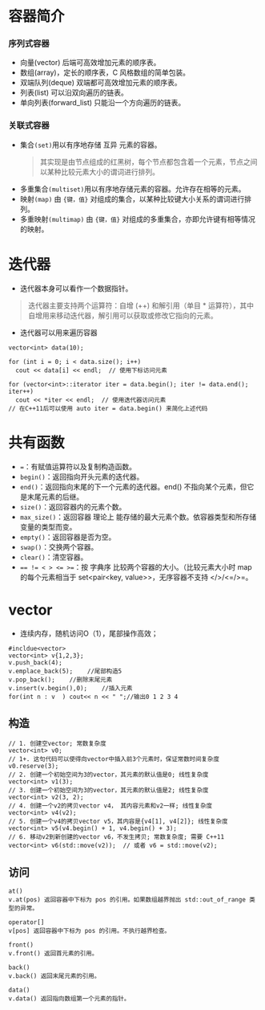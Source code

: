 
# 容器简介
### 序列式容器
- 向量(vector) 后端可高效增加元素的顺序表。
- 数组(array)，定长的顺序表，C 风格数组的简单包装。
- 双端队列(deque) 双端都可高效增加元素的顺序表。
- 列表(list) 可以沿双向遍历的链表。
- 单向列表(forward_list) 只能沿一个方向遍历的链表。
### 关联式容器
- 集合```(set)```用以有序地存储 互异 元素的容器。
  > 其实现是由节点组成的红黑树，每个节点都包含着一个元素，节点之间以某种比较元素大小的谓词进行排列。
- 多重集合```(multiset)```用以有序地存储元素的容器。允许存在相等的元素。
- 映射```(map)``` 由 ```{键，值}``` 对组成的集合，以某种比较键大小关系的谓词进行排列。
- 多重映射```(multimap)``` 由 ```{键，值}``` 对组成的多重集合，亦即允许键有相等情况的映射。

# 迭代器
- 迭代器本身可以看作一个数据指针。
> 迭代器主要支持两个运算符：自增 (++) 和解引用（单目 * 运算符），其中自增用来移动迭代器，解引用可以获取或修改它指向的元素。
- 迭代器可以用来遍历容器
```
vector<int> data(10);

for (int i = 0; i < data.size(); i++)
  cout << data[i] << endl;  // 使用下标访问元素

for (vector<int>::iterator iter = data.begin(); iter != data.end(); iter++)
  cout << *iter << endl;  // 使用迭代器访问元素
// 在C++11后可以使用 auto iter = data.begin() 来简化上述代码
```

# 共有函数
- ```=```：有赋值运算符以及复制构造函数。
- ```begin()```：返回指向开头元素的迭代器。
- ```end()```：返回指向末尾的下一个元素的迭代器。end() 不指向某个元素，但它是末尾元素的后继。
- ```size()```：返回容器内的元素个数。
- ```max_size()```：返回容器 理论上 能存储的最大元素个数。依容器类型和所存储变量的类型而变。
- ```empty()```：返回容器是否为空。
- ```swap()```：交换两个容器。
- ```clear()```：清空容器。
- ```== != < > <= >=```：按 字典序 比较两个容器的大小。（比较元素大小时 map 的每个元素相当于 set<pair<key, value>>，无序容器不支持 </>/<=/>=。



#  vector
- 连续内存，随机访问O（1），尾部操作高效；
```
#incldue<vector>
vector<int> v{1,2,3};
v.push_back(4);
v.emplace_back(5);    //尾部构造5
v.pop_back();    //删除末尾元素 
v.insert(v.begin(),0);    //插入元素
for(int n : v  ) cout<< n << " ";//输出0 1 2 3 4
```
## 构造
```
// 1. 创建空vector; 常数复杂度
vector<int> v0;
// 1+. 这句代码可以使得向vector中插入前3个元素时，保证常数时间复杂度
v0.reserve(3);
// 2. 创建一个初始空间为3的vector，其元素的默认值是0; 线性复杂度
vector<int> v1(3);
// 3. 创建一个初始空间为3的vector，其元素的默认值是2; 线性复杂度
vector<int> v2(3, 2);
// 4. 创建一个v2的拷贝vector v4， 其内容元素和v2一样; 线性复杂度
vector<int> v4(v2);
// 5. 创建一个v4的拷贝vector v5，其内容是{v4[1], v4[2]}; 线性复杂度
vector<int> v5(v4.begin() + 1, v4.begin() + 3);
// 6. 移动v2到新创建的vector v6，不发生拷贝; 常数复杂度; 需要 C++11
vector<int> v6(std::move(v2));  // 或者 v6 = std::move(v2);
```
## 访问
```
at()
v.at(pos) 返回容器中下标为 pos 的引用。如果数组越界抛出 std::out_of_range 类型的异常。

operator[]
v[pos] 返回容器中下标为 pos 的引用。不执行越界检查。

front()
v.front() 返回首元素的引用。

back()
v.back() 返回末尾元素的引用。

data()
v.data() 返回指向数组第一个元素的指针。
```
